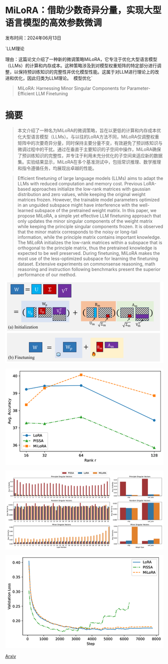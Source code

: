 # MiLoRA：借助少数奇异分量，实现大型语言模型的高效参数微调

发布时间：2024年06月13日

`LLM理论

理由：这篇论文介绍了一种新的微调策略MiLoRA，它专注于优化大型语言模型（LLMs）的计算和内存成本。这种策略涉及到对模型权重矩阵的特定部分进行调整，以保持预训练知识的完整性并优化模型性能。这属于对LLM进行理论上的改进和优化，因此归类为LLM理论。` `模型优化`

> MiLoRA: Harnessing Minor Singular Components for Parameter-Efficient LLM Finetuning

# 摘要

> 本文介绍了一种名为MiLoRA的微调策略，旨在以更低的计算和内存成本优化大型语言模型（LLMs）。与以往的LoRA方法不同，MiLoRA仅调整权重矩阵中的次要奇异分量，同时保持主要分量不变，有效避免了预训练知识与微调过程中的干扰。通过在垂直于主要知识的子空间中操作，MiLoRA确保了预训练知识的完整性，并专注于利用未充分优化的子空间来适应新的数据集。实验结果显示，MiLoRA在多个基准测试中，包括常识推理、数学推理和指令遵循任务，均展现出卓越的性能。

> Efficient finetuning of large language models (LLMs) aims to adapt the LLMs with reduced computation and memory cost. Previous LoRA-based approaches initialize the low-rank matrices with gaussian distribution and zero values, while keeping the original weight matrices frozen. However, the trainable model parameters optimized in an unguided subspace might have interference with the well-learned subspace of the pretrained weight matrix. In this paper, we propose MiLoRA, a simple yet effective LLM finetuning approach that only updates the minor singular components of the weight matrix while keeping the principle singular components frozen. It is observed that the minor matrix corresponds to the noisy or long-tail information, while the principle matrix contains important knowledge. The MiLoRA initializes the low-rank matrices within a subspace that is orthogonal to the principle matrix, thus the pretrained knowledge is expected to be well preserved. During finetuning, MiLoRA makes the most use of the less-optimized subspace for learning the finetuning dataset. Extensive experiments on commonsense reasoning, math reasoning and instruction following benchmarks present the superior performance of our method.

![MiLoRA：借助少数奇异分量，实现大型语言模型的高效参数微调](../../../paper_images/2406.09044/x1.png)

![MiLoRA：借助少数奇异分量，实现大型语言模型的高效参数微调](../../../paper_images/2406.09044/x2.png)

![MiLoRA：借助少数奇异分量，实现大型语言模型的高效参数微调](../../../paper_images/2406.09044/x3.png)

![MiLoRA：借助少数奇异分量，实现大型语言模型的高效参数微调](../../../paper_images/2406.09044/x4.png)

[Arxiv](https://arxiv.org/abs/2406.09044)